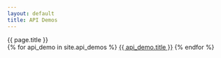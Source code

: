 ```yaml
---
layout: default
title: API Demos
---
```

<nav class="leftNavigation">
    <div class="navTitle">{{ page.title }}</div>
    {% for api_demo in site.api_demos %}
        <a href="{{ api_demo.url }}" {% if page.url == api_demo.url %}class="selected"{% endif %}>{{ api_demo.title }}</a>
    {% endfor %}
</nav><div class="content">
</div>
